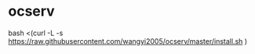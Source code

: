 # ocserv

bash <(curl -L -s https://raw.githubusercontent.com/wangyi2005/ocserv/master/install.sh )
